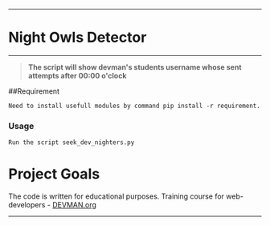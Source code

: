 ____
# Night Owls Detector
____
> **The script will show devman's students username whose sent  attempts after 00:00 o'clock**

##Requirement
```
Need to install usefull modules by command pip install -r requirement.
```
### Usage
    Run the script seek_dev_nighters.py

# Project Goals

The code is written for educational purposes. Training course for web-developers - [DEVMAN.org](https://devman.org)
____


